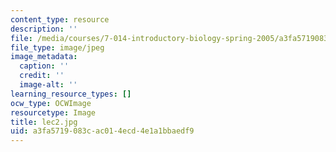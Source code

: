 ```yaml
---
content_type: resource
description: ''
file: /media/courses/7-014-introductory-biology-spring-2005/a3fa5719083cac014ecd4e1a1bbaedf9_lec2.jpg
file_type: image/jpeg
image_metadata:
  caption: ''
  credit: ''
  image-alt: ''
learning_resource_types: []
ocw_type: OCWImage
resourcetype: Image
title: lec2.jpg
uid: a3fa5719-083c-ac01-4ecd-4e1a1bbaedf9
---
```

